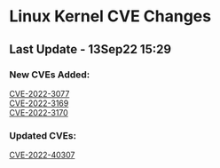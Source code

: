 
# **Linux Kernel CVE Changes**

## Last Update - 13Sep22 15:29

### **New CVEs Added:**

[CVE-2022-3077](cves/CVE-2022-3077)  
[CVE-2022-3169](cves/CVE-2022-3169)  
[CVE-2022-3170](cves/CVE-2022-3170)  


### **Updated CVEs:**

[CVE-2022-40307](cves/CVE-2022-40307)  
